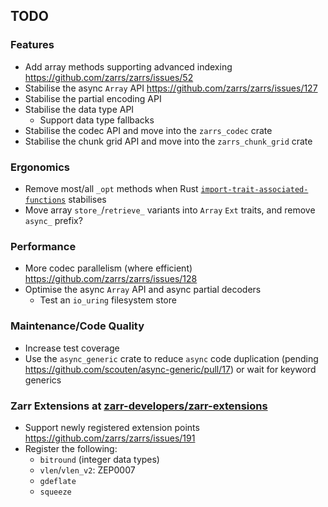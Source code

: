 ## TODO

### Features
- Add array methods supporting advanced indexing <https://github.com/zarrs/zarrs/issues/52>
- Stabilise the async `Array` API <https://github.com/zarrs/zarrs/issues/127>
- Stabilise the partial encoding API
- Stabilise the data type API
  - Support data type fallbacks
- Stabilise the codec API and move into the `zarrs_codec` crate
- Stabilise the chunk grid API and move into the `zarrs_chunk_grid` crate

### Ergonomics
- Remove most/all `_opt` methods when Rust [`import-trait-associated-functions`](https://github.com/rust-lang/rust/issues/134691) stabilises
- Move array `store_`/`retrieve_` variants into `Array` `Ext` traits, and remove `async_` prefix?

### Performance
- More codec parallelism (where efficient) <https://github.com/zarrs/zarrs/issues/128>
- Optimise the async `Array` API and async partial decoders
  - Test an `io_uring` filesystem store

### Maintenance/Code Quality
- Increase test coverage
- Use the `async_generic` crate to reduce `async` code duplication (pending https://github.com/scouten/async-generic/pull/17) or wait for keyword generics

### Zarr Extensions at [zarr-developers/zarr-extensions]
- Support newly registered extension points <https://github.com/zarrs/zarrs/issues/191>
- Register the following:
  - `bitround` (integer data types)
  - `vlen`/`vlen_v2`: ZEP0007
  - `gdeflate`
  - `squeeze`

[zarr-developers/zarr-extensions]: https://github.com/zarr-developers/zarr-extensions
